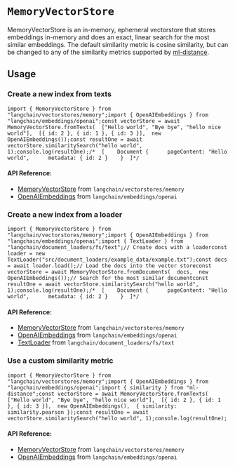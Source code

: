 `MemoryVectorStore`
===================

MemoryVectorStore is an in-memory, ephemeral vectorstore that stores embeddings in-memory and does an exact, linear search for the most similar embeddings. The default similarity metric is cosine similarity, but can be changed to any of the similarity metrics supported by [ml-distance](https://mljs.github.io/distance/modules/similarity.html).

Usage[](#usage "Direct link to Usage")
---------------------------------------

### Create a new index from texts[](#create-a-new-index-from-texts "Direct link to Create a new index from texts")

    import { MemoryVectorStore } from "langchain/vectorstores/memory";import { OpenAIEmbeddings } from "langchain/embeddings/openai";const vectorStore = await MemoryVectorStore.fromTexts(  ["Hello world", "Bye bye", "hello nice world"],  [{ id: 2 }, { id: 1 }, { id: 3 }],  new OpenAIEmbeddings());const resultOne = await vectorStore.similaritySearch("hello world", 1);console.log(resultOne);/*  [    Document {      pageContent: "Hello world",      metadata: { id: 2 }    }  ]*/

#### API Reference:

*   [MemoryVectorStore](/docs/api/vectorstores_memory/classes/MemoryVectorStore) from `langchain/vectorstores/memory`
*   [OpenAIEmbeddings](/docs/api/embeddings_openai/classes/OpenAIEmbeddings) from `langchain/embeddings/openai`

### Create a new index from a loader[](#create-a-new-index-from-a-loader "Direct link to Create a new index from a loader")

    import { MemoryVectorStore } from "langchain/vectorstores/memory";import { OpenAIEmbeddings } from "langchain/embeddings/openai";import { TextLoader } from "langchain/document_loaders/fs/text";// Create docs with a loaderconst loader = new TextLoader("src/document_loaders/example_data/example.txt");const docs = await loader.load();// Load the docs into the vector storeconst vectorStore = await MemoryVectorStore.fromDocuments(  docs,  new OpenAIEmbeddings());// Search for the most similar documentconst resultOne = await vectorStore.similaritySearch("hello world", 1);console.log(resultOne);/*  [    Document {      pageContent: "Hello world",      metadata: { id: 2 }    }  ]*/

#### API Reference:

*   [MemoryVectorStore](/docs/api/vectorstores_memory/classes/MemoryVectorStore) from `langchain/vectorstores/memory`
*   [OpenAIEmbeddings](/docs/api/embeddings_openai/classes/OpenAIEmbeddings) from `langchain/embeddings/openai`
*   [TextLoader](/docs/api/document_loaders_fs_text/classes/TextLoader) from `langchain/document_loaders/fs/text`

### Use a custom similarity metric[](#use-a-custom-similarity-metric "Direct link to Use a custom similarity metric")

    import { MemoryVectorStore } from "langchain/vectorstores/memory";import { OpenAIEmbeddings } from "langchain/embeddings/openai";import { similarity } from "ml-distance";const vectorStore = await MemoryVectorStore.fromTexts(  ["Hello world", "Bye bye", "hello nice world"],  [{ id: 2 }, { id: 1 }, { id: 3 }],  new OpenAIEmbeddings(),  { similarity: similarity.pearson });const resultOne = await vectorStore.similaritySearch("hello world", 1);console.log(resultOne);

#### API Reference:

*   [MemoryVectorStore](/docs/api/vectorstores_memory/classes/MemoryVectorStore) from `langchain/vectorstores/memory`
*   [OpenAIEmbeddings](/docs/api/embeddings_openai/classes/OpenAIEmbeddings) from `langchain/embeddings/openai`